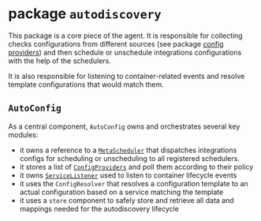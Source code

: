# package `autodiscovery`

This package is a core piece of the agent. It is responsible for collecting checks configurations from different sources (see package [config providers](https://github.com/ninnemana/datadog-agent/tree/master/pkg/autodiscovery/providers)) and then schedule or unschedule integrations configurations with the help of the schedulers.

It is also responsible for listening to container-related events and resolve template configurations that would match them.

## `AutoConfig`

As a central component, `AutoConfig` owns and orchestrates several key modules:

- it owns a reference to a [`MetaScheduler`](https://github.com/ninnemana/datadog-agent/blob/master/pkg/autodiscovery/scheduler) that dispatches integrations configs for scheduling or unscheduling to all registered schedulers.
- it stores a list of [`ConfigProviders`](https://github.com/ninnemana/datadog-agent/blob/master/pkg/autodiscovery/providers) and poll them according to their policy
- it owns [`ServiceListener`](https://github.com/ninnemana/datadog-agent/blob/master/pkg/autodiscovery/listeners) used to listen to container lifecycle events
- it uses the `ConfigResolver` that resolves a configuration template to an actual configuration based on a service matching the template
- it uses a `store` component to safely store and retrieve all data and mappings needed for the autodiscovery lifecycle
